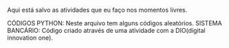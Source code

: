 Aqui está salvo as atividades que eu faço nos momentos livres.

CÓDIGOS PYTHON:
  Neste arquivo tem alguns códigos aleatórios.
SISTEMA BANCÁRIO:
  Código criado através de uma atividade com a DIO(digital innovation one).
